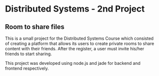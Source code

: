 # Distributed Systems - 2nd Project
## Room to share files


This is a small project for the Distributed Systems Course which consisted of creating a platform that allows its users to create private rooms to share content with their friends.
After the register, a user must invite his/her friends to start sharing.



This project was developed using node.js and jade for backend and frontend respectively.
